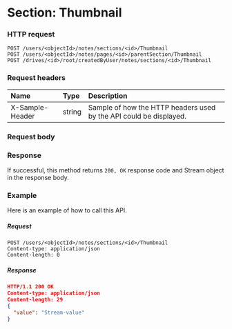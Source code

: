 # Section: Thumbnail


### HTTP request
```http
POST /users/<objectId>/notes/sections/<id>/Thumbnail
POST /users/<objectId>/notes/pages/<id>/parentSection/Thumbnail
POST /drives/<id>/root/createdByUser/notes/sections/<id>/Thumbnail

```
### Request headers
| Name       | Type | Description|
|:---------------|:--------|:----------|
| X-Sample-Header  | string  | Sample of how the HTTP headers used by the API could be displayed.|

### Request body

### Response
If successful, this method returns `200, OK` response code and Stream object in the response body.

### Example
Here is an example of how to call this API.
##### Request
```http
POST /users/<objectId>/notes/sections/<id>/Thumbnail
Content-type: application/json
Content-length: 0
```
##### Response
```json
HTTP/1.1 200 OK
Content-type: application/json
Content-length: 29
{
  "value": "Stream-value"
}
```

<!-- uuid: 9b1f121f-c6bf-4e17-80f4-1da626e0d869\n2015-10-09 15:15:46 UTC -->